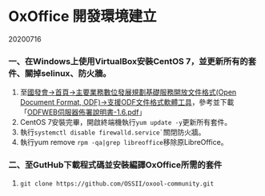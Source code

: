 # OxOffice 開發環境建立
20200716

### 一、在Windows上使用VirtualBox安裝CentOS 7，並更新所有的套件、關掉selinux、防火牆。

1. 至[國發會→首頁→主要業務數位發展規劃基礎服務開放文件格式(Open Document Format, ODF)→支援ODF文件格式軟體工具](https://www.ndc.gov.tw/cp.aspx?n=32A75A78342B669D&s=68798FA6FAE753EC)，參考並下載「[ODFWEB伺服器佈署說明書-1.6.pdf](https://ws.ndc.gov.tw/Download.ashx?u=LzAwMS9hZG1pbmlzdHJhdG9yLzEwL3JlbGZpbGUvNTU2Ni85MzAwL2Y5NTAzOWY1LTU5MjMtNDY1ZS1hZDc2LTI5YWQ1ZWFkM2RlYS5wZGY%3d&n=T0RGV0VC5Ly65pyN5Zmo5L2I572y6Kqq5piO5pu4LTEuNi5wZGY%3d&icon=..pdf)」
2. CentOS 7安裝完畢，開啟終端機執行`yum update -y`更新所有套件。
3. 執行``` systemctl disable firewalld.service` ```關閉防火牆。
4. 執行yum remove `rpm -qa|grep libreoffice`移除原LibreOffice。

### 二、至GutHub下載程式碼並安裝編譯OxOffice所需的套件

1. ```git clone https://github.com/OSSII/oxool-community.git```